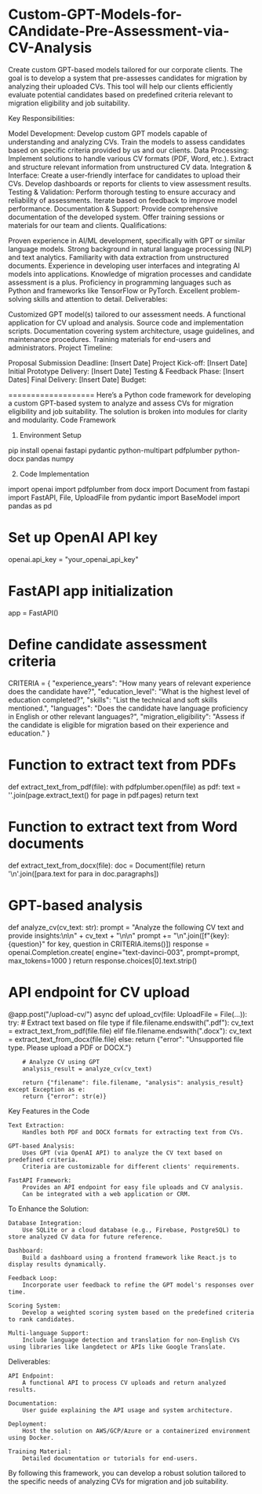# Custom-GPT-Models-for-CAndidate-Pre-Assessment-via-CV-Analysis

Create custom GPT-based models tailored for our corporate clients. The goal is to develop a system that pre-assesses candidates for migration by analyzing their uploaded CVs. This tool will help our clients efficiently evaluate potential candidates based on predefined criteria relevant to migration eligibility and job suitability.

Key Responsibilities:

Model Development:
Develop custom GPT models capable of understanding and analyzing CVs.
Train the models to assess candidates based on specific criteria provided by us and our clients.
Data Processing:
Implement solutions to handle various CV formats (PDF, Word, etc.).
Extract and structure relevant information from unstructured CV data.
Integration & Interface:
Create a user-friendly interface for candidates to upload their CVs.
Develop dashboards or reports for clients to view assessment results.
Testing & Validation:
Perform thorough testing to ensure accuracy and reliability of assessments.
Iterate based on feedback to improve model performance.
Documentation & Support:
Provide comprehensive documentation of the developed system.
Offer training sessions or materials for our team and clients.
Qualifications:

Proven experience in AI/ML development, specifically with GPT or similar language models.
Strong background in natural language processing (NLP) and text analytics.
Familiarity with data extraction from unstructured documents.
Experience in developing user interfaces and integrating AI models into applications.
Knowledge of migration processes and candidate assessment is a plus.
Proficiency in programming languages such as Python and frameworks like TensorFlow or PyTorch.
Excellent problem-solving skills and attention to detail.
Deliverables:

Customized GPT model(s) tailored to our assessment needs.
A functional application for CV upload and analysis.
Source code and implementation scripts.
Documentation covering system architecture, usage guidelines, and maintenance procedures.
Training materials for end-users and administrators.
Project Timeline:

Proposal Submission Deadline: [Insert Date]
Project Kick-off: [Insert Date]
Initial Prototype Delivery: [Insert Date]
Testing & Feedback Phase: [Insert Dates]
Final Delivery: [Insert Date]
Budget:

===================
Here’s a Python code framework for developing a custom GPT-based system to analyze and assess CVs for migration eligibility and job suitability. The solution is broken into modules for clarity and modularity.
Code Framework
1. Environment Setup

pip install openai fastapi pydantic python-multipart pdfplumber python-docx pandas numpy

2. Code Implementation

import openai
import pdfplumber
from docx import Document
from fastapi import FastAPI, File, UploadFile
from pydantic import BaseModel
import pandas as pd

# Set up OpenAI API key
openai.api_key = "your_openai_api_key"

# FastAPI app initialization
app = FastAPI()

# Define candidate assessment criteria
CRITERIA = {
    "experience_years": "How many years of relevant experience does the candidate have?",
    "education_level": "What is the highest level of education completed?",
    "skills": "List the technical and soft skills mentioned.",
    "languages": "Does the candidate have language proficiency in English or other relevant languages?",
    "migration_eligibility": "Assess if the candidate is eligible for migration based on their experience and education."
}

# Function to extract text from PDFs
def extract_text_from_pdf(file):
    with pdfplumber.open(file) as pdf:
        text = ''.join(page.extract_text() for page in pdf.pages)
    return text

# Function to extract text from Word documents
def extract_text_from_docx(file):
    doc = Document(file)
    return '\n'.join([para.text for para in doc.paragraphs])

# GPT-based analysis
def analyze_cv(cv_text: str):
    prompt = "Analyze the following CV text and provide insights:\n\n" + cv_text + "\n\n"
    prompt += "\n".join([f"{key}: {question}" for key, question in CRITERIA.items()])
    response = openai.Completion.create(
        engine="text-davinci-003",
        prompt=prompt,
        max_tokens=1000
    )
    return response.choices[0].text.strip()

# API endpoint for CV upload
@app.post("/upload-cv/")
async def upload_cv(file: UploadFile = File(...)):
    try:
        # Extract text based on file type
        if file.filename.endswith(".pdf"):
            cv_text = extract_text_from_pdf(file.file)
        elif file.filename.endswith(".docx"):
            cv_text = extract_text_from_docx(file.file)
        else:
            return {"error": "Unsupported file type. Please upload a PDF or DOCX."}
        
        # Analyze CV using GPT
        analysis_result = analyze_cv(cv_text)
        
        return {"filename": file.filename, "analysis": analysis_result}
    except Exception as e:
        return {"error": str(e)}

Key Features in the Code

    Text Extraction:
        Handles both PDF and DOCX formats for extracting text from CVs.

    GPT-based Analysis:
        Uses GPT (via OpenAI API) to analyze the CV text based on predefined criteria.
        Criteria are customizable for different clients' requirements.

    FastAPI Framework:
        Provides an API endpoint for easy file uploads and CV analysis.
        Can be integrated with a web application or CRM.

To Enhance the Solution:

    Database Integration:
        Use SQLite or a cloud database (e.g., Firebase, PostgreSQL) to store analyzed CV data for future reference.

    Dashboard:
        Build a dashboard using a frontend framework like React.js to display results dynamically.

    Feedback Loop:
        Incorporate user feedback to refine the GPT model's responses over time.

    Scoring System:
        Develop a weighted scoring system based on the predefined criteria to rank candidates.

    Multi-language Support:
        Include language detection and translation for non-English CVs using libraries like langdetect or APIs like Google Translate.

Deliverables:

    API Endpoint:
        A functional API to process CV uploads and return analyzed results.

    Documentation:
        User guide explaining the API usage and system architecture.

    Deployment:
        Host the solution on AWS/GCP/Azure or a containerized environment using Docker.

    Training Material:
        Detailed documentation or tutorials for end-users.

By following this framework, you can develop a robust solution tailored to the specific needs of analyzing CVs for migration and job suitability.
